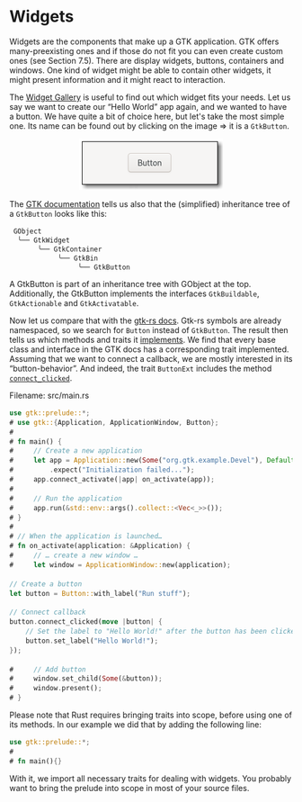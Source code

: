 # Widgets

Widgets are the components that make up a GTK application.
GTK offers many-preexisting ones and if those do not fit you can even create custom ones (see Section 7.5).
There are display widgets, buttons, containers and windows.
One kind of widget might be able to contain other widgets, it might present information and it might react to interaction.

The [Widget Gallery](https://developer.gnome.org/gtk4/stable/ch08.html) is useful to find out which widget fits your needs.
Let us say we want to create our “Hello World” app again, and we wanted to have a button.
We have quite a bit of choice here, but let's take the most simple one.
Its name can be found out by clicking on the image ⇒ it is a `GtkButton`.

<div style="text-align:center"><img src="images/widgets_button.png" /></div>


The [GTK documentation](https://developer.gnome.org/gtk3/stable/GtkButton.html) tells us also that the (simplified) inheritance tree of a `GtkButton` looks like this:

```console
 GObject
  ╰── GtkWidget
       ╰── GtkContainer
            ╰── GtkBin
                 ╰── GtkButton
```

A GtkButton is part of an inheritance tree with GObject at the top.
Additionally, the GtkButton implements the interfaces `GtkBuildable`, `GtkActionable` and `GtkActivatable`.

Now let us compare that with the [gtk-rs docs](https://gtk-rs.org/gtk4-rs/gtk4/index.html).
Gtk-rs symbols are already namespaced, so we search for `Button` instead of `GtkButton`.
The result then tells us which methods and traits it [implements](https://gtk-rs.org/gtk4-rs/gtk4/struct.Button.html#implements).
We find that every base class and interface in the GTK docs has a corresponding trait implemented.
Assuming that we want to connect a callback, we are mostly interested in its “button-behavior”.
And indeed, the trait `ButtonExt` includes the method [`connect_clicked`](https://gtk-rs.org/gtk4-rs/gtk4/trait.ButtonExt.html#tymethod.connect_clicked).

<span class="filename">Filename: src/main.rs</span>

```rust ,no_run
use gtk::prelude::*;
# use gtk::{Application, ApplicationWindow, Button};
# 
# fn main() {
#     // Create a new application
#     let app = Application::new(Some("org.gtk.example.Devel"), Default::default())
#         .expect("Initialization failed...");
#     app.connect_activate(|app| on_activate(app));
#     
#     // Run the application
#     app.run(&std::env::args().collect::<Vec<_>>());
# }
# 
# // When the application is launched…
# fn on_activate(application: &Application) {
#     // … create a new window …
#     let window = ApplicationWindow::new(application);

// Create a button
let button = Button::with_label("Run stuff");

// Connect callback
button.connect_clicked(move |button| {
    // Set the label to "Hello World!" after the button has been clicked on
    button.set_label("Hello World!");
});

#     // Add button
#     window.set_child(Some(&button));
#     window.present();
# }
```

Please note that Rust requires bringing traits into scope, before using one of its methods.
In our example we did that by adding the following line:

```rust ,no_run
use gtk::prelude::*;
# 
# fn main(){}
```
With it, we import all necessary traits for dealing with widgets.
You probably want to bring the prelude into scope in most of your source files.
